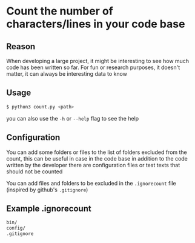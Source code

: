 # Count the number of characters/lines in your code base

## Reason
When developing a large project, it might be interesting to see how much code has been written so far. For fun or research purposes, it doesn't matter, it can always be interesting data to know

## Usage
```bash
$ python3 count.py <path>
```
you can also use the `-h` or `--help` flag to see the help

## Configuration
You can add some folders or files to the list of folders excluded from the count, this can be useful in case in the code base in addition to the code written by the developer there are configuration files or test texts that should not be counted

You can add files and folders to be excluded in the `.ignorecount` file (inspired by github's `.gitignore`)

## Example .ignorecount
```bash
bin/
config/
.gitignore
```